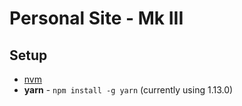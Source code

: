 # Personal Site - Mk III

## Setup

* [nvm][nvm]
* **yarn** - `npm install -g yarn` (currently using 1.13.0)

[nvm]: https://github.com/creationix/nvm#install-script
